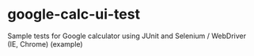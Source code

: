 # google-calc-ui-test
Sample tests for Google calculator using JUnit and Selenium / WebDriver (IE, Chrome) (example)
